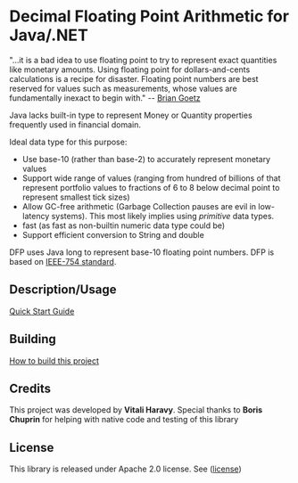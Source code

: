 # Decimal Floating Point Arithmetic for Java/.NET


"...it is a bad idea to use floating point to try to represent exact quantities like monetary amounts. Using floating point for dollars-and-cents calculations is a recipe for disaster. Floating point numbers are best reserved for values such as measurements, whose values are fundamentally inexact to begin with." -- [Brian Goetz](https://www.ibm.com/developerworks/library/j-jtp0114/index.html)

Java lacks built-in type to represent Money or Quantity properties frequently used in financial domain.  

Ideal data type for this purpose:

* Use base-10 (rather than base-2) to accurately represent monetary values 
* Support wide range of values (ranging from hundred of billions of that represent portfolio values to fractions of 6 to 8 below decimal point to represent smallest tick sizes)
* Allow GC-free arithmetic (Garbage Collection pauses are evil in low-latency systems). This most likely implies using *primitive* data types.
* fast (as fast as non-builtin numeric data type could be)
* Support efficient conversion to String and double


DFP uses Java long to represent base-10 floating point numbers. DFP is based on [IEEE-754 standard](https://en.wikipedia.org/wiki/IEEE_754).

## Description/Usage

[Quick Start Guide](docs/quickstart.md)


## Building

[How to build this project](docs/build.md)

## Credits

This project was developed by **Vitali Haravy**. Special thanks to **Boris Chuprin** for helping with native code and testing of this library

## License
This library is released under Apache 2.0 license. See ([license](LICENSE))

